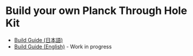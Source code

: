 # Build your own Planck Through Hole Kit

- [Build Guide (日本語)](build_guide.ja.md)
- [Build Guide (English)](build_guide.en.md) - Work in progress
